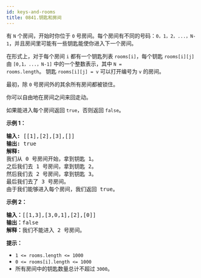 ```yaml
---
id: keys-and-rooms
title: 0841.钥匙和房间
---
```

有 <code>N</code> 个房间，开始时你位于 <code>0</code> 号房间。每个房间有不同的号码：<code>0，1，2，...，N-1</code>，并且房间里可能有一些钥匙能使你进入下一个房间。

在形式上，对于每个房间 <code>i</code> 都有一个钥匙列表 <code>rooms[i]</code>，每个钥匙 <code>rooms[i][j]</code> 由 <code>[0,1，...，N-1]</code> 中的一个整数表示，其中 <code>N = rooms.length</code>。 钥匙 <code>rooms[i][j] = v</code> 可以打开编号为 <code>v</code> 的房间。

最初，除 <code>0</code> 号房间外的其余所有房间都被锁住。

你可以自由地在房间之间来回走动。

如果能进入每个房间返回 <code>true</code>，否则返回 <code>false</code>。

**示例 1：**


<pre><strong>输入: </strong>[[1],[2],[3],[]]<br/><strong>输出: </strong>true<br/><strong>解释:  </strong><br/>我们从 0 号房间开始，拿到钥匙 1。<br/>之后我们去 1 号房间，拿到钥匙 2。<br/>然后我们去 2 号房间，拿到钥匙 3。<br/>最后我们去了 3 号房间。<br/>由于我们能够进入每个房间，我们返回 true。<br/></pre>

**示例 2：**


<pre><strong>输入：</strong>[[1,3],[3,0,1],[2],[0]]<br/><strong>输出：</strong>false<br/><strong>解释：</strong>我们不能进入 2 号房间。<br/></pre>

**提示：**

- <code>1 &lt;= rooms.length &lt;= 1000</code>
- <code>0 &lt;= rooms[i].length &lt;= 1000</code>
- 所有房间中的钥匙数量总计不超过 <code>3000</code>。